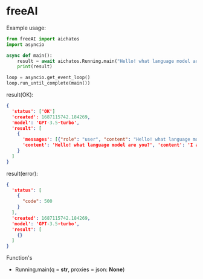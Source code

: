 # freeAI
Example usage:
```python
from freeAI import aichatos
import asyncio

async def main():
    result = await aichatos.Running.main("Hello! what language model are you?")
    print(result)

loop = asyncio.get_event_loop()
loop.run_until_complete(main())
```

result(OK):
```json
{
  'status': ['OK']
  'created': 1687115742.184269,
  'model': 'GPT-3.5-turbo',
  'result': [
    {
      'messages': [{"role": "user", "content": "Hello! what language model are you?"}],
      'content': 'Hello! what language model are you?', 'content': 'I am an AI language model created by OpenAI called GPT-3. I have been trained on a diverse range of internet text in order to be able to generate human-like responses to various prompts and questions.'
    }
  ]
}
```
result(error):
```json
{
  'status': [
    {
      "code": 500
    }
  ],
  'created': 1687115742.184269,
  'model': 'GPT-3.5-turbo',
  'result': [
    {}
  ]
}
```
Function's
* Running.main(q = **str**, proxies = json: **None**)